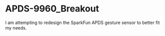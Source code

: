 APDS-9960_Breakout
==================
I am attempting to redesign the SparkFun APDS gesture sensor to better fit my needs.
